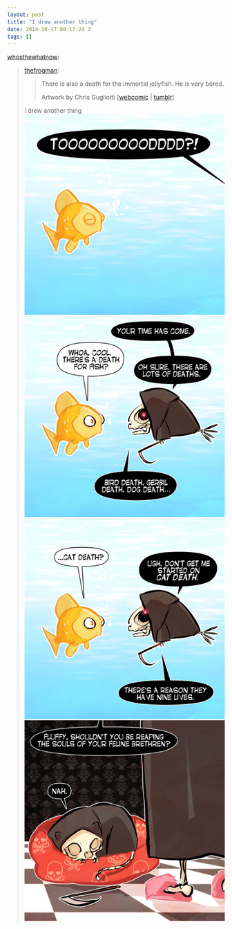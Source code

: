 ```yaml
---
layout: post
title: "I drew another thing"
date: 2014-10-17 00:17:24 Z
tags: []
---
```

[whosthewhatnow](http://whosthewhatnow.tumblr.com/post/100033832151/thefrogman-there-is-also-a-death-for-the):

> [thefrogman](http://thefrogman.me/post/100033170992/there-is-also-a-death-for-the-immortal-jellyfish):
> 
> > There is also a death for the immortal jellyfish. He is very bored.
> > 
> > Artwork by Chris Gugliotti \[[webcomic](http://www.playingdeadthecomic.com/) | [tumblr](http://whosthewhatnow.tumblr.com/)\]
> 
> I drew another thing
![](/media/2014/10/100198875464_0.jpg)
![](/media/2014/10/100198875464_1.jpg)
![](/media/2014/10/100198875464_2.jpg)
![](/media/2014/10/100198875464_3.jpg)
